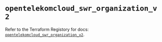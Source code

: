 # `opentelekomcloud_swr_organization_v2`

Refer to the Terraform Registory for docs: [`opentelekomcloud_swr_organization_v2`](https://www.terraform.io/docs/providers/opentelekomcloud/r/swr_organization_v2).
